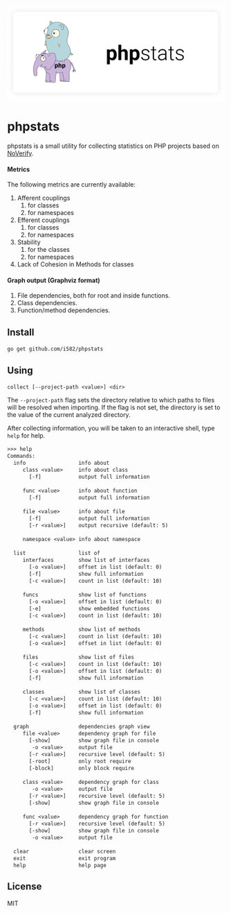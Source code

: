 ![](/doc/logo.png)

# phpstats

phpstats is a small utility for collecting statistics on PHP projects based on [NoVerify](https://github.com/VKCOM/noverify).

#### Metrics

The following metrics are currently available:

1. Afferent couplings
   1. for classes
   2. for namespaces
2. Efferent couplings
   1. for classes
   2. for namespaces
3. Stability
   1. for the classes
   2. for namespaces
4. Lack of Cohesion in Methods for classes

#### Graph output (Graphviz format)

1. File dependencies, both for root and inside functions.
2. Class dependencies.
3. Function/method dependencies.

## Install

```
go get github.com/i582/phpstats
```

## Using

```
collect [--project-path <value>] <dir>
```

The `--project-path` flag sets the directory relative to which paths to files will be resolved when importing. If the flag is not set, the directory is set to the value of the current analyzed directory.

After collecting information, you will be taken to an interactive shell, type `help` for help.

```
>>> help
Commands:
  info                 info about
     class <value>     info about class
       [-f]            output full information

     func <value>      info about function
       [-f]            output full information

     file <value>      info about file
       [-f]            output full information
       [-r <value>]    output recursive (default: 5)

     namespace <value> info about namespace

  list                 list of
     interfaces        show list of interfaces
       [-o <value>]    offset in list (default: 0)
       [-f]            show full information
       [-c <value>]    count in list (default: 10)

     funcs             show list of functions
       [-o <value>]    offset in list (default: 0)
       [-e]            show embedded functions
       [-c <value>]    count in list (default: 10)

     methods           show list of methods
       [-c <value>]    count in list (default: 10)
       [-o <value>]    offset in list (default: 0)

     files             show list of files
       [-c <value>]    count in list (default: 10)
       [-o <value>]    offset in list (default: 0)
       [-f]            show full information

     classes           show list of classes
       [-c <value>]    count in list (default: 10)
       [-o <value>]    offset in list (default: 0)
       [-f]            show full information

  graph                dependencies graph view
     file <value>      dependency graph for file
       [-show]         show graph file in console
        -o <value>     output file
       [-r <value>]    recursive level (default: 5)
       [-root]         only root require
       [-block]        only block require

     class <value>     dependency graph for class
        -o <value>     output file
       [-r <value>]    recursive level (default: 5)
       [-show]         show graph file in console

     func <value>      dependency graph for function
       [-r <value>]    recursive level (default: 5)
       [-show]         show graph file in console
        -o <value>     output file
        
  clear                clear screen
  exit                 exit program
  help                 help page
```

## License

MIT